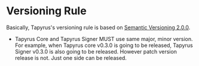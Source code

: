 Versioning Rule
================

Basically, Tapyrus's versioning rule is based on [Semantic Versioning 2.0.0](https://semver.org).

* Tapyrus Core and Tapyrus Signer MUST use same major, minor version.  
For example, when Tapyrus core v0.3.0 is going to be released, Tapyrus Signer v0.3.0 is also going to be released. However patch version release is not. Just one side can be released.

